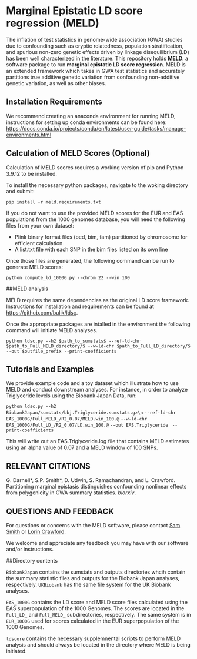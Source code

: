 # Marginal Epistatic LD score regression (MELD)

The inflation of test statistics in genome-wide association (GWA) studies due to confounding such as cryptic relatedness, population stratification, and spurious non-zero genetic effects driven by linkage disequilibrium (LD) has been well characterized in the literature. This repository holds **MELD**: a software package to run **marginal epistatic LD score regression**. MELD is an extended framework which takes in GWA test statistics and accurately partitions true additive genetic variation from confounding non-additive genetic variation, as well as other biases.

## Installation Requirements

We recommend creating an anaconda environment for running MELD, instructions for setting up conda environments can be found here: https://docs.conda.io/projects/conda/en/latest/user-guide/tasks/manage-environments.html

## Calculation of MELD Scores (Optional)

Calculation of MELD scores requires a working version of pip and Python 3.9.12 to be installed.

To install the necessary python packages, navigate to the woking directory and submit:

```pip install -r meld.requirements.txt```

If you do not want to use the provided MELD scores for the EUR and EAS populations from the 1000 genomes database, you will need the following files from your own dataset:

* Plink binary format files (bed, bim, fam) partitioned by chromosome for efficient calculation
* A list.txt file with each SNP in the bim files listed on its own line

Once those files are generated, the following command can be run to generate MELD scores:

```python compute_ld_1000G.py --chrom 22 --win 100```

##MELD analysis

MELD requires the same dependencies as the original LD score framework. Instructions for installation and requirements can be found at https://github.com/bulik/ldsc. 

Once the appropriate packages are intalled in the environment the following command will initiate MELD analyses.

```python ldsc.py --h2 $path_to_sumstats$ --ref-ld-chr $path_to_Full_MELD_directory/$ --w-ld-chr $path_to_Full_LD_directory/$ --out $outfile_prefix --print-coefficients```

 ## Tutorials and Examples
 
We provide example code and a toy dataset which illustrate how to use MELD and conduct downstream analyses.
For instance, in order to analyze Triglyceride levels using the Biobank Japan Data, run:

```python ldsc.py --h2 BiobankJapan/sumstats/bbj.Triglyceride.sumstats.gz\n```
    ```--ref-ld-chr EAS_1000G/Full_MELD_/R2_0.07/MELD.win_100.@```
    ```--w-ld-chr EAS_1000G/Full_LD_/R2_0.07/LD.win_100.@```
    ```--out EAS.Triglyceride ```
    ```--print-coefficients```

This will write out an EAS.Triglyceride.log file that contains MELD estimates using an alpha value of 0.07 and a MELD window of 100 SNPs.
 ## RELEVANT CITATIONS

G. Darnell*, S.P. Smith*, D. Udwin, S. Ramachandran, and L. Crawford. Partitioning marginal epistasis distinguishes confounding nonlinear effects from polygenicity in GWA summary statistics. _biorxiv_.

## QUESTIONS AND FEEDBACK
For questions or concerns with the MELD software, please contact [Sam Smith](mailto:samuel_smith1@brown.edu) or [Lorin Crawford](mailto:lcrawford@microsoft.com).

We welcome and appreciate any feedback you may have with our software and/or instructions.

##Directory contents

```BiobankJapan``` contains the sumstats and outputs directories whcih contain the summary statistic files and outputs for the Biobank Japan analyses, respectively. ```UKBiobank``` has the same file system for the UK Biobank analyses. 

```EAS_1000G``` contains the LD score and MELD score files calculated using the EAS superpopulation of the 1000 Genomes. The scores are located in the ```Full_LD_``` and ```Full_MELD_``` subdirectories, respectively. The same system is in ```EUR_1000G``` used for scores calculated in the EUR  superpopulation of the 1000 Genomes. 

```ldscore``` contains the necessary supplemnental scripts to perform MELD analysis and should always be located in the directory where MELD is being initiated. 
